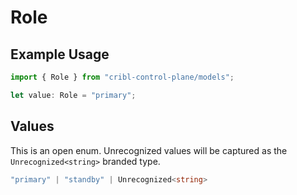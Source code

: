 # Role

## Example Usage

```typescript
import { Role } from "cribl-control-plane/models";

let value: Role = "primary";
```

## Values

This is an open enum. Unrecognized values will be captured as the `Unrecognized<string>` branded type.

```typescript
"primary" | "standby" | Unrecognized<string>
```